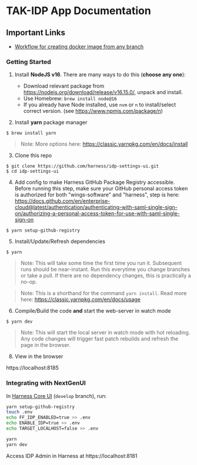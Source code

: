 # TAK-IDP App Documentation

## Important Links

- [Workflow for creating docker image from any branch](https://app.harness.io/ng/#/account/vpCkHKsDSxK9_KYfjCTMKA/cd/orgs/default/projects/IDP_Settings_UI/pipelines/Docker_Image/pipeline-studio/)

### Getting Started

1. Install **NodeJS v16**. There are many ways to do this (**choose any one**):

   - Download relevant package from https://nodejs.org/download/release/v16.15.0/, unpack and install.
   - Use Homebrew: `brew install node@16`
   - If you already have Node installed, use `nvm` or `n` to install/select correct version. (see https://www.npmjs.com/package/n)

2. Install **yarn** package manager

```shell
$ brew install yarn
```

> Note: More options here: https://classic.yarnpkg.com/en/docs/install

3. Clone this repo

```shell
$ git clone https://github.com/harness/idp-settings-ui.git
$ cd idp-settings-ui
```

4. Add config to make Harness GitHub Package Registry accessible. Before running this step, make sure your GitHub personal access token is authorized for both "wings-software" and "harness", step is here: https://docs.github.com/en/enterprise-cloud@latest/authentication/authenticating-with-saml-single-sign-on/authorizing-a-personal-access-token-for-use-with-saml-single-sign-on

```shell
$ yarn setup-github-registry
```

5. Install/Update/Refresh dependencies

```shell
$ yarn
```

> Note: This will take some time the first time you run it. Subsequent runs should be near-instant. Run this everytime you change branches or take a pull. If there are no dependency changes, this is practically a no-op.

> Note: This is a shorthand for the command `yarn install`. Read more here: https://classic.yarnpkg.com/en/docs/usage

6. Compile/Build the code **and** start the web-server in watch mode

```shell
$ yarn dev
```

> Note: This will start the local server in watch mode with hot reloading. Any code changes will trigger fast patch rebuilds and refresh the page in the browser.

8. View in the browser

https://localhost:8185

### Integrating with NextGenUI

In [Harness Core UI](https://github.com/harness/harness-core-ui) (`develop` branch), run:

```sh
yarn setup-github-registry
touch .env
echo FF_IDP_ENABLED=true >> .env
echo ENABLE_IDP=true >> .env
echo TARGET_LOCALHOST=false >> .env

yarn
yarn dev
```

Access IDP Admin in Harness at https://localhost:8181
